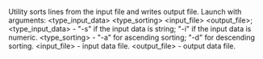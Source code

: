 Utility sorts lines from the input file and writes output file. Launch with arguments:
<type_input_data> <type_sorting> <input_file> <output_file>;
<type_input_data> - "-s" if the input data is string; "-i" if the input data is numeric.
<type_sorting> - "-a" for ascending sorting; "-d" for descending sorting.
<input_file> - input data file.
<output_file> - output data file.
